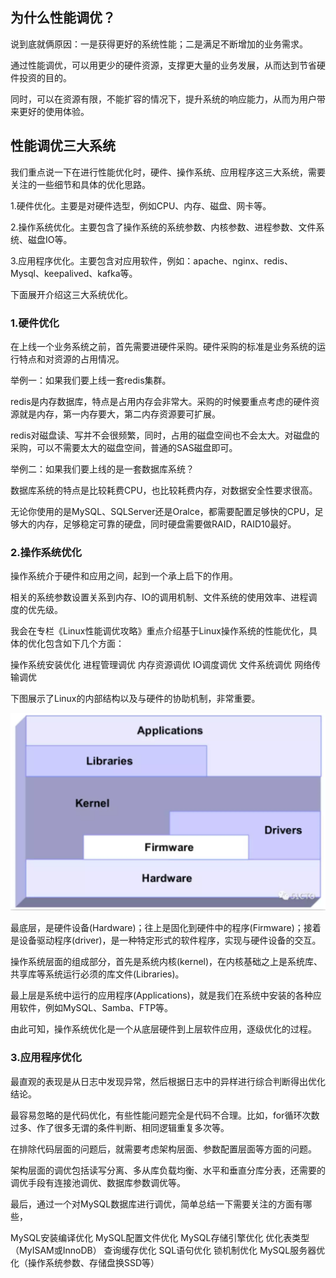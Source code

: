 ## 为什么性能调优？ 

说到底就俩原因：一是获得更好的系统性能；二是满足不断增加的业务需求。

通过性能调优，可以用更少的硬件资源，支撑更大量的业务发展，从而达到节省硬件投资的目的。

同时，可以在资源有限，不能扩容的情况下，提升系统的响应能力，从而为用户带来更好的使用体验。

## 性能调优三大系统

我们重点说一下在进行性能优化时，硬件、操作系统、应用程序这三大系统，需要关注的一些细节和具体的优化思路。

1.硬件优化。主要是对硬件选型，例如CPU、内存、磁盘、网卡等。

2.操作系统优化。主要包含了操作系统的系统参数、内核参数、进程参数、文件系统、磁盘IO等。

3.应用程序优化。主要包含对应用软件，例如：apache、nginx、redis、Mysql、keepalived、kafka等。

下面展开介绍这三大系统优化。

### 1.硬件优化 

在上线一个业务系统之前，首先需要进硬件采购。硬件采购的标准是业务系统的运行特点和对资源的占用情况。

举例一：如果我们要上线一套redis集群。

redis是内存数据库，特点是占用内存会非常大。采购的时候要重点考虑的硬件资源就是内存，第一内存要大，第二内存资源要可扩展。

redis对磁盘读、写并不会很频繁，同时，占用的磁盘空间也不会太大。对磁盘的采购，可以不需要太大的磁盘空间，普通的SAS磁盘即可。

举例二：如果我们要上线的是一套数据库系统？

数据库系统的特点是比较耗费CPU，也比较耗费内存，对数据安全性要求很高。

无论你使用的是MySQL、SQLServer还是Oralce，都需要配置足够快的CPU，足够大的内存，足够稳定可靠的硬盘，同时硬盘需要做RAID，RAID10最好。

### 2.操作系统优化

操作系统介于硬件和应用之间，起到一个承上启下的作用。

相关的系统参数设置关系到内存、IO的调用机制、文件系统的使用效率、进程调度的优先级。

我会在专栏《Linux性能调优攻略》重点介绍基于Linux操作系统的性能优化，具体的优化包含如下几个方面：

操作系统安装优化
进程管理调优
内存资源调优
IO调度调优
文件系统调优
网络传输调优

下图展示了Linux的内部结构以及与硬件的协助机制，非常重要。

![1558438931703](.image/README.assets/1558438931703.png)

最底层，是硬件设备(Hardware)；往上是固化到硬件中的程序(Firmware)；接着是设备驱动程序(driver)，是一种特定形式的软件程序，实现与硬件设备的交互。

操作系统层面的组成部分，首先是系统内核(kernel)，在内核基础之上是系统库、共享库等系统运行必须的库文件(Libraries)。

最上层是系统中运行的应用程序(Applications)，就是我们在系统中安装的各种应用软件，例如MySQL、Samba、FTP等。

由此可知，操作系统优化是一个从底层硬件到上层软件应用，逐级优化的过程。

### 3.应用程序优化 

最直观的表现是从日志中发现异常，然后根据日志中的异样进行综合判断得出优化结论。

最容易忽略的是代码优化，有些性能问题完全是代码不合理。比如，for循环次数过多、作了很多无谓的条件判断、相同逻辑重复多次等。

在排除代码层面的问题后，就需要考虑架构层面、参数配置层面等方面的问题。

架构层面的调优包括读写分离、多从库负载均衡、水平和垂直分库分表，还需要的调优手段有连接池调优、数据库参数调优等。

最后，通过一个对MySQL数据库进行调优，简单总结一下需要关注的方面有哪些，

MySQL安装编译优化
MySQL配置文件优化
MySQL存储引擎优化
优化表类型（MyISAM或InnoDB）
查询缓存优化
SQL语句优化
锁机制优化
MySQL服务器优化（操作系统参数、存储盘换SSD等）